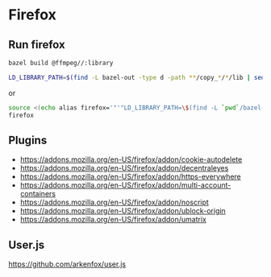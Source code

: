 # Firefox

## Run firefox
```sh
bazel build @ffmpeg//:library
```

```sh
LD_LIBRARY_PATH=$(find -L bazel-out -type d -path **/copy_*/*/lib | sed -e ':a;N;$!ba;s|\n|:|g') firefox
```
or
```sh
source <(echo alias firefox='"'"LD_LIBRARY_PATH=\$(find -L `pwd`/bazel-out -type d -path **/copy_*/*/lib | sed -e ':a;N;\$!ba;s|\n|:|g') /usr/bin/firefox"'"')
firefox
```

## Plugins
* https://addons.mozilla.org/en-US/firefox/addon/cookie-autodelete
* https://addons.mozilla.org/en-US/firefox/addon/decentraleyes
* https://addons.mozilla.org/en-US/firefox/addon/https-everywhere
* https://addons.mozilla.org/en-US/firefox/addon/multi-account-containers
* https://addons.mozilla.org/en-US/firefox/addon/noscript
* https://addons.mozilla.org/en-US/firefox/addon/ublock-origin
* https://addons.mozilla.org/en-US/firefox/addon/umatrix

## User.js
https://github.com/arkenfox/user.js

